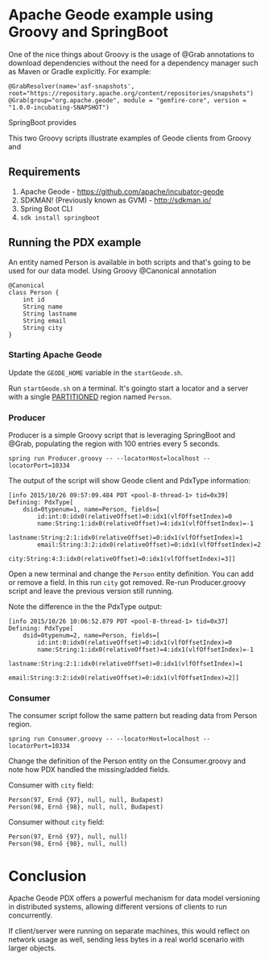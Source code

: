 # Apache Geode example using Groovy and SpringBoot

One of the nice things about Groovy is the usage of @Grab annotations to download dependencies
without the need for a dependency manager such as Maven or Gradle explicitly. For example:

```
@GrabResolver(name='asf-snapshots', root="https://repository.apache.org/content/repositories/snapshots")
@Grab(group="org.apache.geode", module = "gemfire-core", version = "1.0.0-incubating-SNAPSHOT")
```

SpringBoot provides

This two Groovy scripts illustrate examples of Geode clients from Groovy and

## Requirements

1. Apache Geode - https://github.com/apache/incubator-geode
1. SDKMAN! (Previously known as GVM) - http://sdkman.io/
1. Spring Boot CLI
  1. `sdk install springboot`

## Running the PDX example

An entity named Person is available in both scripts and that's going to be used for our data model. Using Groovy @Canonical annotation
```
@Canonical
class Person {
    int id
    String name
    String lastname
    String email
    String city
}
```
### Starting Apache Geode

Update the `GEODE_HOME` variable in the `startGeode.sh`.

Run `startGeode.sh` on a terminal. It's goingto start a locator and a server with a single [PARTITIONED](http://geode.docs.pivotal.io/docs/developing/partitioned_regions/chapter_overview.html) region named `Person`.

### Producer

Producer is a simple Groovy script that is leveraging SpringBoot and @Grab, populating the region with 100 entries every 5 seconds.

```
spring run Producer.groovy -- --locatorHost=localhost --locatorPort=10334
```

The output of the script will show Geode client and PdxType information:

```
[info 2015/10/26 09:57:09.484 PDT <pool-8-thread-1> tid=0x39] Defining: PdxType[
    dsid=0typenum=1, name=Person, fields=[
        id:int:0:idx0(relativeOffset)=0:idx1(vlfOffsetIndex)=0
        name:String:1:idx0(relativeOffset)=4:idx1(vlfOffsetIndex)=-1
        lastname:String:2:1:idx0(relativeOffset)=0:idx1(vlfOffsetIndex)=1
        email:String:3:2:idx0(relativeOffset)=0:idx1(vlfOffsetIndex)=2
        city:String:4:3:idx0(relativeOffset)=0:idx1(vlfOffsetIndex)=3]]
```

Open a new terminal and change the `Person` entity definition.  You can add or remove a field. In this run `city` got removed.  Re-run Producer.groovy script and leave the previous version still running.

Note the difference in the the PdxType output:

```
[info 2015/10/26 10:06:52.879 PDT <pool-8-thread-1> tid=0x37] Defining: PdxType[
    dsid=0typenum=2, name=Person, fields=[
        id:int:0:idx0(relativeOffset)=0:idx1(vlfOffsetIndex)=0
        name:String:1:idx0(relativeOffset)=4:idx1(vlfOffsetIndex)=-1
        lastname:String:2:1:idx0(relativeOffset)=0:idx1(vlfOffsetIndex)=1
        email:String:3:2:idx0(relativeOffset)=0:idx1(vlfOffsetIndex)=2]]
```

### Consumer

The consumer script follow the same pattern but reading data from Person region.

```
spring run Consumer.groovy -- --locatorHost=localhost --locatorPort=10334
```

Change the definition of the Person entity on the Consumer.groovy and note how PDX handled the missing/added fields.

Consumer with `city` field:

```
Person(97, Ernő {97}, null, null, Budapest)
Person(98, Ernő {98}, null, null, Budapest)
```

Consumer without `city` field:

```
Person(97, Ernő {97}, null, null)
Person(98, Ernő {98}, null, null)
```

# Conclusion

Apache Geode PDX offers a powerful mechanism for data model versioning in distributed systems, allowing different versions of clients to run concurrently.

If client/server were running on separate machines, this would reflect on network usage as well, sending less bytes in a real world scenario with larger objects.
